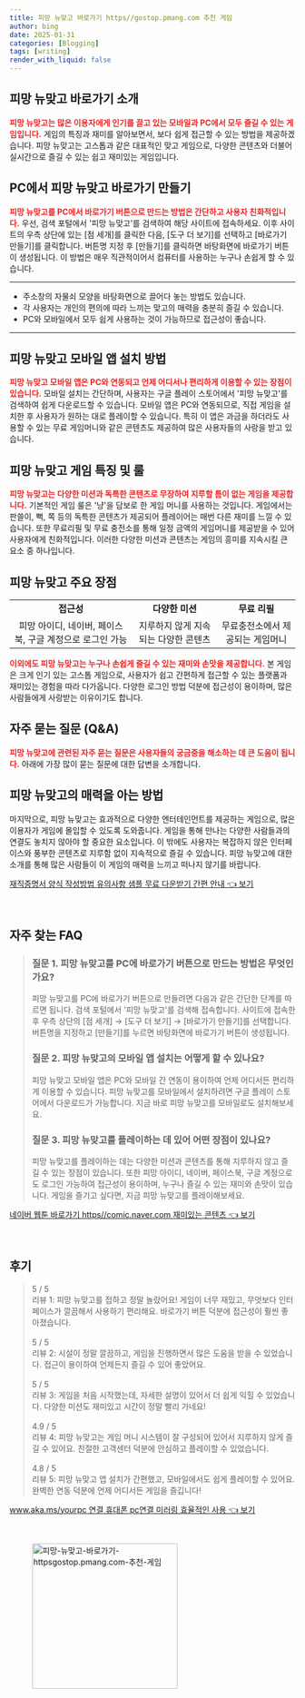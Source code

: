 ```yaml
---
title: 피망 뉴맞고 바로가기 https//gostop.pmang.com 추천 게임
author: bing
date: 2025-01-31
categories: [Blogging]
tags: [writing]
render_with_liquid: false
---
```



<h2 id='피망 뉴맞고 소개'>피망 뉴맞고 바로가기 소개</h2>

<p><b><span style="color: #ee2323;">피망 뉴맞고는 많은 이용자에게 인기를 끌고 있는 모바일과 PC에서 모두 즐길 수 있는 게임입니다.</span></b> 게임의 특징과 재미를 알아보면서, 보다 쉽게 접근할 수 있는 방법을 제공하겠습니다. 피망 뉴맞고는 고스톱과 같은 대표적인 맞고 게임으로, 다양한 콘텐츠와 더불어 실시간으로 즐길 수 있는 쉽고 재미있는 게임입니다.</p>

<h2 id='바로가기 버튼 만들기'>PC에서 피망 뉴맞고 바로가기 만들기</h2>

<p><b><span style="color: #ee2323;">피망 뉴맞고를 PC에서 바로가기 버튼으로 만드는 방법은 간단하고 사용자 친화적입니다.</span></b> 우선, 검색 포털에서 '피망 뉴맞고'를 검색하여 해당 사이트에 접속하세요. 이후 사이트의 우측 상단에 있는 [점 세개]를 클릭한 다음, [도구 더 보기]를 선택하고 [바로가기 만들기]를 클릭합니다. 버튼명 지정 후 [만들기]를 클릭하면 바탕화면에 바로가기 버튼이 생성됩니다. 이 방법은 매우 직관적이어서 컴퓨터를 사용하는 누구나 손쉽게 할 수 있습니다.</p>

<hr />

<ul>
    <li>주소창의 자물쇠 모양을 바탕화면으로 끌어다 놓는 방법도 있습니다.</li>
    <li>각 사용자는 개인의 편의에 따라 느끼는 맞고의 매력을 충분히 즐길 수 있습니다.</li>
    <li>PC와 모바일에서 모두 쉽게 사용하는 것이 가능하므로 접근성이 좋습니다.</li>
</ul>

<hr />

<h2 id='모바일 앱 설치'>피망 뉴맞고 모바일 앱 설치 방법</h2>

<p><b><span style="color: #ee2323;">피망 뉴맞고 모바일 앱은 PC와 연동되고 언제 어디서나 편리하게 이용할 수 있는 장점이 있습니다.</span></b> 모바일 설치는 간단하며, 사용자는 구글 플레이 스토어에서 '피망 뉴맞고'를 검색하여 쉽게 다운로드할 수 있습니다. 모바일 앱은 PC와 연동되므로, 직접 게임을 설치한 후 사용자가 원하는 대로 플레이할 수 있습니다. 특히 이 앱은 과금을 하더라도 사용할 수 있는 무료 게임머니와 같은 콘텐츠도 제공하여 많은 사용자들의 사랑을 받고 있습니다.</p>

<h2 id='게임 특징 및 룰'>피망 뉴맞고 게임 특징 및 룰</h2>

<p><b><span style="color: #ee2323;">피망 뉴맞고는 다양한 미션과 독특한 콘텐츠로 무장하여 지루할 틈이 없는 게임을 제공합니다.</span></b> 기본적인 게임 룰은 '냥'을 담보로 한 게임 머니를 사용하는 것입니다. 게임에서는 판쓸이, 뻑, 쪽 등의 독특한 콘텐츠가 제공되어 플레이어는 매번 다른 재미를 느낄 수 있습니다. 또한 무료리필 및 무료 충전소를 통해 일정 금액의 게임머니를 제공받을 수 있어 사용자에게 친화적입니다. 이러한 다양한 미션과 콘텐츠는 게임의 흥미를 지속시킬 큰 요소 중 하나입니다.</p>

<h2 id='주요 장점'>피망 뉴맞고 주요 장점</h2>

<table>
    <tr>
        <td style="text-align: center; height: 17px;"><b>접근성</b></td>
        <td style="text-align: center; height: 17px;"><b>다양한 미션</b></td>
        <td style="text-align: center; height: 17px;"><b>무료 리필</b></td>
    </tr>
    <tr>
        <td style="text-align: center; height: 17px;">피망 아이디, 네이버, 페이스북, 구글 계정으로 로그인 가능</td>
        <td style="text-align: center; height: 17px;">지루하지 않게 지속되는 다양한 콘텐츠</td>
        <td style="text-align: center; height: 17px;">무료충전소에서 제공되는 게임머니</td>
    </tr>
</table>

<p><b><span style="color: #ee2323;">이외에도 피망 뉴맞고는 누구나 손쉽게 즐길 수 있는 재미와 손맛을 제공합니다.</span></b> 본 게임은 크게 인기 있는 고스톱 게임으로, 사용자가 쉽고 간편하게 접근할 수 있는 플랫폼과 재미있는 경험을 따라 다가옵니다. 다양한 로그인 방법 덕분에 접근성이 용이하며, 많은 사람들에게 사랑받는 이유이기도 합니다.</p>

<h2 id='자주 묻는 질문'>자주 묻는 질문 (Q&A)</h2>

<p><b><span style="color: #ee2323;">피망 뉴맞고에 관련된 자주 묻는 질문은 사용자들의 궁금증을 해소하는 데 큰 도움이 됩니다.</span></b> 아래에 가장 많이 묻는 질문에 대한 답변을 소개합니다.</p>

<h2 id='결론'>피망 뉴맞고의 매력을 아는 방법</h2>

<p>마지막으로, 피망 뉴맞고는 효과적으로 다양한 엔터테인먼트를 제공하는 게임으로, 많은 이용자가 게임에 몰입할 수 있도록 도와줍니다. 게임을 통해 만나는 다양한 사람들과의 연결도 놓치지 않아야 할 중요한 요소입니다. 이 밖에도 사용자는 복잡하지 않은 인터페이스와 풍부한 콘텐츠로 지루함 없이 지속적으로 즐길 수 있습니다. 피망 뉴맞고에 대한 소개를 통해 많은 사람들이 이 게임의 매력을 느끼고 떠나지 않기를 바랍니다.</p>


<p><a class="click-button" title="재직증명서 양식 작성방법 유의사항 샘플 무료 다운받기 간편 안내" href="https://adkhouse.github.io/posts/%EC%9E%AC%EC%A7%81%EC%A6%9D%EB%AA%85%EC%84%9C-%EC%96%91%EC%8B%9D-%EC%9E%91%EC%84%B1%EB%B0%A9%EB%B2%95-%EC%9C%A0%EC%9D%98%EC%82%AC%ED%95%AD-%EC%83%98%ED%94%8C-%EB%AC%B4%EB%A3%8C-%EB%8B%A4%EC%9A%B4%EB%B0%9B%EA%B8%B0-%EA%B0%84%ED%8E%B8-%EC%95%88%EB%82%B4/" rel="dofollow">재직증명서 양식 작성방법 유의사항 샘플 무료 다운받기 간편 안내 👈 보기</a></p><br>
<h2 id='자주_찾는_FAQ'>자주 찾는 FAQ</h2>
<div itemscope="" itemtype="https://schema.org/FAQPage"> 
<blockquote> 
<div itemscope="" itemprop="mainEntity" itemtype="https://schema.org/Question"> 
<h3 itemprop="name">질문 1. 피망 뉴맞고를 PC에 바로가기 버튼으로 만드는 방법은 무엇인가요?</h3> 
<div itemscope="" itemprop="acceptedAnswer" itemtype="https://schema.org/Answer"> 
<span itemprop="text"> <p>피망 뉴맞고를 PC에 바로가기 버튼으로 만들려면 다음과 같은 간단한 단계를 따르면 됩니다. 검색 포털에서 '피망 뉴맞고'를 검색해 접속합니다. 사이트에 접속한 후 우측 상단의 [점 세개] → [도구 더 보기] → [바로가기 만들기]를 선택합니다. 버튼명을 지정하고 [만들기]를 누르면 바탕화면에 바로가기 버튼이 생성됩니다.</p> </span> 
</div> 
</div> 

<div itemscope="" itemprop="mainEntity" itemtype="https://schema.org/Question"> 
<h3 itemprop="name">질문 2. 피망 뉴맞고의 모바일 앱 설치는 어떻게 할 수 있나요?</h3> 
<div itemscope="" itemprop="acceptedAnswer" itemtype="https://schema.org/Answer"> 
<span itemprop="text"> <p>피망 뉴맞고 모바일 앱은 PC와 모바일 간 연동이 용이하여 언제 어디서든 편리하게 이용할 수 있습니다. 피망 뉴맞고를 모바일에서 설치하려면 구글 플레이 스토어에서 다운로드가 가능합니다. 지금 바로 피망 뉴맞고를 모바일로도 설치해보세요.</p> </span> 
</div> 
</div> 

<div itemscope="" itemprop="mainEntity" itemtype="https://schema.org/Question"> 
<h3 itemprop="name">질문 3. 피망 뉴맞고를 플레이하는 데 있어 어떤 장점이 있나요?</h3> 
<div itemscope="" itemprop="acceptedAnswer" itemtype="https://schema.org/Answer"> 
<span itemprop="text"> <p>피망 뉴맞고를 플레이하는 데는 다양한 미션과 콘텐츠를 통해 지루하지 않고 즐길 수 있는 장점이 있습니다. 또한 피망 아이디, 네이버, 페이스북, 구글 계정으로도 로그인 가능하여 접근성이 용이하며, 누구나 즐길 수 있는 재미와 손맛이 있습니다. 게임을 즐기고 싶다면, 지금 피망 뉴맞고를 플레이해보세요.</p> </span> 
</div> 
</div> 

</blockquote> 
</div>
<p><a class="click-button" title="네이버 웹툰 바로가기 https//comic.naver.com 재미있는 콘텐츠" href="https://adkhouse.github.io/posts/%EB%84%A4%EC%9D%B4%EB%B2%84-%EC%9B%B9%ED%88%B0-%EB%B0%94%EB%A1%9C%EA%B0%80%EA%B8%B0-httpscomic.naver.com-%EC%9E%AC%EB%AF%B8%EC%9E%88%EB%8A%94-%EC%BD%98%ED%85%90%EC%B8%A0/" rel="dofollow">네이버 웹툰 바로가기 https//comic.naver.com 재미있는 콘텐츠 👈 보기</a></p><br>
<h2 id='후기'>후기</h2>
<div itemscope itemtype="https://schema.org/Product">
  <blockquote>
  <div itemprop="review" itemscope itemtype="https://schema.org/Review">
      <div itemprop="reviewRating" itemscope itemtype="https://schema.org/Rating"> <span itemprop="ratingValue">5</span> / <span itemprop="bestRating">5</span> </div>
      <span itemprop="reviewBody">리뷰 1: 피망 뉴맞고를 접하고 정말 놀랐어요! 게임이 너무 재밌고, 무엇보다 인터페이스가 깔끔해서 사용하기 편리해요. 바로가기 버튼 덕분에 접근성이 훨씬 좋아졌습니다.</span>
  </div>
  <br>
  <div itemprop="review" itemscope itemtype="https://schema.org/Review">
      <div itemprop="reviewRating" itemscope itemtype="https://schema.org/Rating"> <span itemprop="ratingValue">5</span> / <span itemprop="bestRating">5</span> </div>
      <span itemprop="reviewBody">리뷰 2: 시설이 정말 깔끔하고, 게임을 진행하면서 많은 도움을 받을 수 있었습니다. 접근이 용이하여 언제든지 즐길 수 있어 좋았어요.</span>
  </div>
  <br>
  <div itemprop="review" itemscope itemtype="https://schema.org/Review">
      <div itemprop="reviewRating" itemscope itemtype="https://schema.org/Rating"> <span itemprop="ratingValue">5</span> / <span itemprop="bestRating">5</span> </div>
      <span itemprop="reviewBody">리뷰 3: 게임을 처음 시작했는데, 자세한 설명이 있어서 더 쉽게 익힐 수 있었습니다. 다양한 미션도 재미있고 시간이 정말 빨리 가네요!</span>
  </div>
  <br>
  <div itemprop="review" itemscope itemtype="https://schema.org/Review">
      <div itemprop="reviewRating" itemscope itemtype="https://schema.org/Rating"> <span itemprop="ratingValue">4.9</span> / <span itemprop="bestRating">5</span> </div>
      <span itemprop="reviewBody">리뷰 4: 피망 뉴맞고는 게임 머니 시스템이 잘 구성되어 있어서 지루하지 않게 즐길 수 있어요. 친절한 고객센터 덕분에 안심하고 플레이할 수 있었습니다.</span>
  </div>
  <br>
  <div itemprop="review" itemscope itemtype="https://schema.org/Review">
      <div itemprop="reviewRating" itemscope itemtype="https://schema.org/Rating"> <span itemprop="ratingValue">4.8</span> / <span itemprop="bestRating">5</span> </div>
      <span itemprop="reviewBody">리뷰 5: 피망 뉴맞고 앱 설치가 간편했고, 모바일에서도 쉽게 플레이할 수 있어요. 완벽한 연동 덕분에 언제 어디서든 게임을 즐깁니다!</span>
  </div>
  </blockquote>
</div>
<p><a class="click-button" title="www.aka.ms/yourpc 연결 휴대폰 pc연결 미러링 효율적인 사용" href="https://adkhouse.github.io/posts/www.aka.msyourpc-%EC%97%B0%EA%B2%B0-%ED%9C%B4%EB%8C%80%ED%8F%B0-pc%EC%97%B0%EA%B2%B0-%EB%AF%B8%EB%9F%AC%EB%A7%81-%ED%9A%A8%EC%9C%A8%EC%A0%81%EC%9D%B8-%EC%82%AC%EC%9A%A9/" rel="dofollow">www.aka.ms/yourpc 연결 휴대폰 pc연결 미러링 효율적인 사용 👈 보기</a></p><br>
<figure class="image"><img src="https://adkhouse.github.io/assets/img/thumbnail/피망-뉴맞고-바로가기-httpsgostop.pmang.com-추천-게임.webp" alt="피망-뉴맞고-바로가기-httpsgostop.pmang.com-추천-게임" width="256" height="256"></figure>